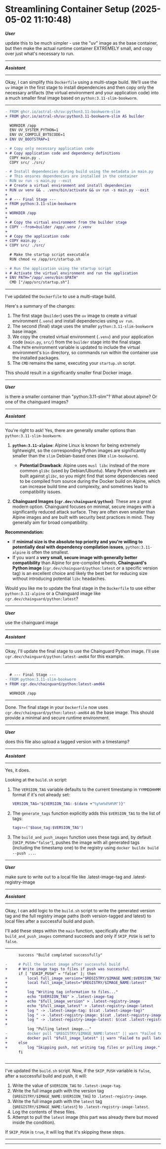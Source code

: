 <!-- Generated by SpecStory -->

# Streamlining Container Setup (2025-05-02 11:10:48)

_**User**_

update this to be much simpler - use the "uv" image as the base container, but then make the actual runtime container EXTREMELY small, and copy over just what's necessary to run.

---

_**Assistant**_



---

Okay, I can simplify this `Dockerfile` using a multi-stage build. We'll use the `uv` image in the first stage to install dependencies and then copy only the necessary artifacts (the virtual environment and your application code) into a much smaller final image based on `python:3.11-slim-bookworm`.



---

```diff
- FROM ghcr.io/astral-sh/uv:python3.11-bookworm-slim
+ FROM ghcr.io/astral-sh/uv:python3.11-bookworm-slim AS builder
  
  WORKDIR /app
  ENV UV_SYSTEM_PYTHON=1
  ENV UV_COMPILE_BYTECODE=1
+ ENV UV_BOOTSTRAP=1
  
- # Copy only necessary application code
+ # Copy application code and dependency definitions
  COPY main.py .
  COPY src/ ./src/
  
- # Install dependencies during build using the metadata in main.py
- # This ensures dependencies are installed in the container
- RUN uv run -s main.py --exit
+ # Create a virtual environment and install dependencies
+ RUN uv venv && . .venv/bin/activate && uv run -s main.py --exit
+ 
+ # --- Final Stage ---
+ FROM python:3.11-slim-bookworm
+ 
+ WORKDIR /app
+ 
+ # Copy the virtual environment from the builder stage
+ COPY --from=builder /app/.venv /.venv
+ 
+ # Copy the application code
+ COPY main.py .
+ COPY src/ ./src/
  
  # Make the startup script executable
  RUN chmod +x /app/src/startup.sh
  
- # Run the application using the startup script
+ # Activate the virtual environment and run the application
+ ENV PATH="/app/.venv/bin:$PATH"
  CMD ["/app/src/startup.sh"]
```

---

I've updated the `Dockerfile` to use a multi-stage build.

Here's a summary of the changes:

1.  The first stage (`builder`) uses the `uv` image to create a virtual environment (`.venv`) and install dependencies using `uv run`.
2.  The second (final) stage uses the smaller `python:3.11-slim-bookworm` base image.
3.  We copy the created virtual environment (`.venv`) and your application code (`main.py`, `src/`) from the `builder` stage into the final stage.
4.  The `PATH` environment variable is updated to include the virtual environment's `bin` directory, so commands run within the container use the installed packages.
5.  The `CMD` remains the same, executing your `startup.sh` script.

This should result in a significantly smaller final Docker image.

---

_**User**_

is there a smaller container than "python:3.11-slim"? What about alpine? Or one of the chainguard images?

---

_**Assistant**_



---

You're right to ask! Yes, there are generally smaller options than `python:3.11-slim-bookworm`.

1.  **`python:3.11-alpine`**: Alpine Linux is known for being extremely lightweight, so the corresponding Python images are significantly smaller than the `slim` Debian-based ones (like `slim-bookworm`).
    *   **Potential Drawback**: Alpine uses `musl libc` instead of the more common `glibc` (used by Debian/Ubuntu). Many Python wheels are built against `glibc`, so you might find that some dependencies need to be compiled from source during the Docker build on Alpine, which can increase build time and complexity, and sometimes lead to compatibility issues.

2.  **Chainguard Images (`cgr.dev/chainguard/python`)**: These are a great modern option. Chainguard focuses on minimal, secure images with a significantly reduced attack surface. They are often even smaller than Alpine images and are built with security best practices in mind. They generally aim for broad compatibility.

**Recommendation:**

*   If **minimal size is the absolute top priority and you're willing to potentially deal with dependency compilation issues**, `python:3.11-alpine` is often the smallest.
*   If you want a **very small, secure image with generally better compatibility** than Alpine for pre-compiled wheels, **Chainguard's Python image** (`cgr.dev/chainguard/python:latest` or a specific version tag) is an excellent choice and likely the best bet for reducing size without introducing potential `libc` headaches.

Would you like me to update the final stage in the `Dockerfile` to use either `python:3.11-alpine` or a Chainguard image like `cgr.dev/chainguard/python:latest`?

---

_**User**_

use the chainguard image

---

_**Assistant**_



---

Okay, I'll update the final stage to use the Chainguard Python image. I'll use `cgr.dev/chainguard/python:latest-amd64` for this example.



---

```diff
  
  # --- Final Stage ---
- FROM python:3.11-slim-bookworm
+ FROM cgr.dev/chainguard/python:latest-amd64
  
  WORKDIR /app
```

---

Done. The final stage in your `Dockerfile` now uses `cgr.dev/chainguard/python:latest-amd64` as the base image. This should provide a minimal and secure runtime environment.

---

_**User**_

does this file also upload a tagged version with a timestamp?

---

_**Assistant**_



---

Yes, it does.

Looking at the `build.sh` script:

1.  The `VERSION_TAG` variable defaults to the current timestamp in `YYMMDDHHMM` format if it's not already set:
    ```bash
    VERSION_TAG="${VERSION_TAG:-$(date +"%y%m%d%H%M")}"
    ```
2.  The `generate_tags` function explicitly adds this `$VERSION_TAG` to the list of tags:
    ```bash
    tags+=("$base_tag:$VERSION_TAG")
    ```
3.  The `build_and_push_images` function uses these tags and, by default (`SKIP_PUSH="false"`), pushes the image with all generated tags (including the timestamp one) to the registry using `docker buildx build --push ...`.

---

_**User**_

make sure to write out to a local file like .latest-image-tag and .latest-registry-image

---

_**Assistant**_



---

Okay, I can add logic to the `build.sh` script to write the generated version tag and the full registry image paths (both version-tagged and latest) to local files after a successful build and push.

I'll add these steps within the `main` function, specifically after the `build_and_push_images` command succeeds and only if `SKIP_PUSH` is set to `false`.



---

```diff
      success "Build completed successfully"
      
-     # Pull the latest image after successful build
+     # Write image tags to files if push was successful
      if [ "$SKIP_PUSH" = "false" ]; then
+         local full_image_version="$REGISTRY/$IMAGE_NAME:$VERSION_TAG"
+         local full_image_latest="$REGISTRY/$IMAGE_NAME:latest"
+ 
+         log "Writing tag information to files..."
+         echo "$VERSION_TAG" > .latest-image-tag
+         echo "$full_image_version" > .latest-registry-image
+         echo "$full_image_latest" > .latest-registry-image-latest
+         log " -> .latest-image-tag: $(cat .latest-image-tag)"
+         log " -> .latest-registry-image: $(cat .latest-registry-image)"
+         log " -> .latest-registry-image-latest: $(cat .latest-registry-image-latest)"
+ 
          log "Pulling latest image..."
-         docker pull "$REGISTRY/$IMAGE_NAME:latest" || warn "Failed to pull latest image"
+         docker pull "$full_image_latest" || warn "Failed to pull latest image"
+     else
+         log "Skipping push, not writing tag files or pulling image."
      fi
      
```

---

I've updated the `build.sh` script. Now, if the `SKIP_PUSH` variable is `false`, after a successful build and push, it will:

1.  Write the value of `$VERSION_TAG` to `.latest-image-tag`.
2.  Write the full image path with the version tag (`$REGISTRY/$IMAGE_NAME:$VERSION_TAG`) to `.latest-registry-image`.
3.  Write the full image path with the `latest` tag (`$REGISTRY/$IMAGE_NAME:latest`) to `.latest-registry-image-latest`.
4.  Log the contents of these files.
5.  Attempt to pull the `latest` image (this part was already there but moved inside the condition).

If `SKIP_PUSH` is `true`, it will log that it's skipping these steps.

---



---

